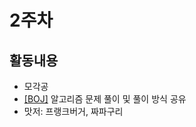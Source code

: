 # 2주차

## 활동내용
- 모각공
- [[BOJ]](https://www.acmicpc.net/problem/) 알고리즘 문제 풀이 및 풀이 방식 공유
- 맛저: 프랭크버거, 짜파구리

